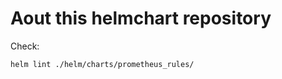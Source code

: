 Aout this helmchart repository
===============================

Check:

```
helm lint ./helm/charts/prometheus_rules/
```


